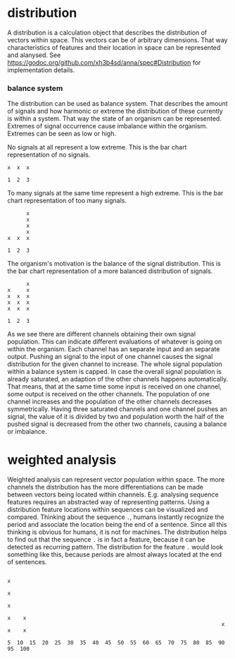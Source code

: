 # distribution
A distribution is a calculation object that describes the distribution of
vectors within space. This vectors can be of arbitrary dimensions. That way
characteristics of features and their location in space can be represented and
alanysed. See https://godoc.org/github.com/xh3b4sd/anna/spec#Distribution for
implementation details.

### balance system
The distribution can be used as balance system. That describes the amount of
signals and how harmonic or extreme the distribution of these currently is
within a system. That way the state of an organism can be represented. Extremes
of signal occurrence cause imbalance within the organism. Extremes can be seen
as low or high.

No signals at all represent a low extreme. This is the bar chart representation
of no signals.
```
x  x  x

1  2  3
```

To many signals at the same time represent a high extreme. This is the bar
chart representation of too many signals.
```
      x
      x
      x
      x
x  x  x

1  2  3
```

The organism's motivation is the balance of the signal distribution. This is
the bar chart representation of a more balanced distribution of signals.
```
      x
x     x
x  x  x
x  x  x
x  x  x

1  2  3
```

As we see there are different channels obtaining their own signal population.
This can indicate different evaluations of whatever is going on within the
organism. Each channel has an separate input and an separate output. Pushing an
signal to the input of one channel causes the signal distribution for the given
channel to increase. The whole signal population within a balance system is
capped. In case the overall signal population is already saturated, an adaption
of the other channels happens automatically. That means, that at the same time
some input is received on one channel, some output is received on the other
channels. The population of one channel increases and the population of the
other channels decreases symmetrically. Having three saturated channels and one
channel pushes an signal, the value of it is divided by two and population
worth the half of the pushed signal is decreased from the other two channels,
causing a balance or imbalance.

# weighted analysis
Weighted analysis can represent vector population within space. The more
channels the distribution has the more differentiations can be made between
vectors being located within channels. E.g. analysing sequence features
requires an abstracted way of representing patterns. Using a distribution
feature locations within sequences can be visualized and compared. Thinking
about the sequence `.`, humans instantly recognize the period and associate the
location being the end of a sentence. Since all this thinking is obvious for
humans, it is not for machines. The distribution helps to find out that the
sequence `.` is in fact a feature, because it can be detected as recurring
pattern. The distribution for the feature `.` would look something like this,
because periods are almost always located at the end of sentences.
```
                                                                             x
                                                                             x
                                                                             x
                                                                        x    x
                                                                    x   x    x

5  10  15  20  25  30  35  40  45  50  55  60  65  70  75  80  85  90  95  100
```

